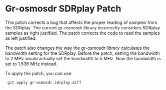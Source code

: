 
# Gr-osmosdr SDRplay Patch

This patch corrects a bug that affects
the proper reading of samples from the SDRplay.
The current gr-osmosdr library incorrectly considers 
SDRplay samples as right justified. 
The patch corrects the code to read the samples as left justified.

The patch also changes the way the gr-osmosdr library calculates 
the bandwidth setting for the SDRplay.  Before the patch, setting
the bandwidth to 2 MHz would actually set the bandwidth to
5 MHz.  Now the bandwidth is set to 1.536 MHz instead.

To apply the patch, you can use:

     git apply gr-osmosdr.sdrplay.diff



